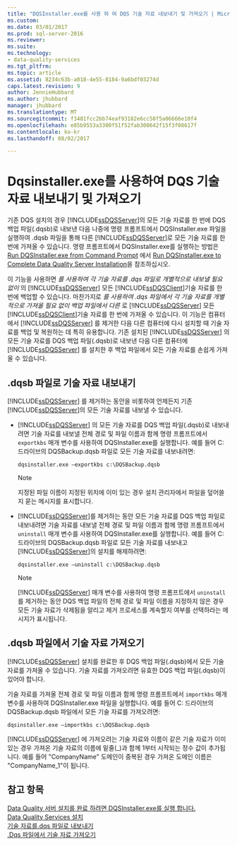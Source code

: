 ```yaml
---
title: "DQSInstaller.exe를 사용 하 여 DQS 기술 자료 내보내기 및 가져오기 | Microsoft Docs"
ms.custom: 
ms.date: 03/01/2017
ms.prod: sql-server-2016
ms.reviewer: 
ms.suite: 
ms.technology:
- data-quality-services
ms.tgt_pltfrm: 
ms.topic: article
ms.assetid: 8234c63b-a018-4e55-8184-9a6bdf03274d
caps.latest.revision: 9
author: JennieHubbard
ms.author: jhubbard
manager: jhubbard
ms.translationtype: MT
ms.sourcegitcommit: f3481fcc2bb74eaf93182e6cc58f5a06666e10f4
ms.openlocfilehash: e85b9553a3300f51f52fab300642f15f3f08617f
ms.contentlocale: ko-kr
ms.lasthandoff: 08/02/2017

---
```

# <a name="export-and-import-dqs-knowledge-bases-using-dqsinstallerexe"></a>Dqsinstaller.exe를 사용하여 DQS 기술 자료 내보내기 및 가져오기
  기존 DQS 설치의 경우 [!INCLUDE[ssDQSServer](../../includes/ssdqsserver-md.md)]의 모든 기술 자료를 한 번에 DQS 백업 파일(.dqsb)로 내보낸 다음 나중에 명령 프롬프트에서 DQSInstaller.exe 파일을 실행하여 .dqsb 파일을 통해 다른 [!INCLUDE[ssDQSServer](../../includes/ssdqsserver-md.md)]로 모든 기술 자료를 한 번에 가져올 수 있습니다. 명령 프롬프트에서 DQSInstaller.exe를 실행하는 방법은 [Run DQSInstaller.exe from Command Prompt](../../data-quality-services/install-windows/run-dqsinstaller-exe-to-complete-data-quality-server-installation.md#CommandPrompt) 에서 [Run DQSInstaller.exe to Complete Data Quality Server Installation](../../data-quality-services/install-windows/run-dqsinstaller-exe-to-complete-data-quality-server-installation.md)을 참조하십시오.  
  
 이 기능을 사용하면 *를 사용하여 각 기술 자료를 .dqs 파일로 개별적으로 내보낼 필요 없이* 의 [!INCLUDE[ssDQSServer](../../includes/ssdqsserver-md.md)] 모든 [!INCLUDE[ssDQSClient](../../includes/ssdqsclient-md.md)]기술 자료를 한 번에 백업할 수 있습니다. 마찬가지로 *를 사용하여 .dqs 파일에서 각 기술 자료를 개별적으로 가져올 필요 없이 백업 파일에서 다른* 로 [!INCLUDE[ssDQSServer](../../includes/ssdqsserver-md.md)] 모든 [!INCLUDE[ssDQSClient](../../includes/ssdqsclient-md.md)]기술 자료를 한 번에 가져올 수 있습니다. 이 기능은 컴퓨터에서 [!INCLUDE[ssDQSServer](../../includes/ssdqsserver-md.md)] 를 제거한 다음 다른 컴퓨터에 다시 설치할 때 기술 자료를 백업 및 복원하는 데 특히 유용합니다. 기존 설치된 [!INCLUDE[ssDQSServer](../../includes/ssdqsserver-md.md)] 의 모든 기술 자료를 DQS 백업 파일(.dqsb)로 내보낸 다음 다른 컴퓨터에 [!INCLUDE[ssDQSServer](../../includes/ssdqsserver-md.md)] 를 설치한 후 백업 파일에서 모든 기술 자료를 손쉽게 가져올 수 있습니다.  
  
##  <a name="export"></a> .dqsb 파일로 기술 자료 내보내기  
 [!INCLUDE[ssDQSServer](../../includes/ssdqsserver-md.md)] 를 제거하는 동안을 비롯하여 언제든지 기존 [!INCLUDE[ssDQSServer](../../includes/ssdqsserver-md.md)]의 모든 기술 자료를 내보낼 수 있습니다.  
  
-   [!INCLUDE[ssDQSServer](../../includes/ssdqsserver-md.md)] 의 모든 기술 자료를 DQS 백업 파일(.dqsb)로 내보내려면 기술 자료를 내보낼 전체 경로 및 파일 이름과 함께 명령 프롬프트에서 `exportkbs` 매개 변수를 사용하여 DQSInstaller.exe를 실행합니다. 예를 들어 C: 드라이브의 DQSBackup.dqsb 파일로 모든 기술 자료를 내보내려면:  
  
    ```  
    dqsinstaller.exe –exportkbs c:\DQSBackup.dqsb  
    ```  
  
    > [!NOTE]  
    >  지정된 파일 이름이 지정된 위치에 이미 있는 경우 설치 관리자에서 파일을 덮어쓸지 묻는 메시지를 표시합니다.  
  
-   [!INCLUDE[ssDQSServer](../../includes/ssdqsserver-md.md)]를 제거하는 동안 모든 기술 자료를 DQS 백업 파일로 내보내려면 기술 자료를 내보낼 전체 경로 및 파일 이름과 함께 명령 프롬프트에서 `uninstall` 매개 변수를 사용하여 DQSInstaller.exe를 실행합니다. 예를 들어 C: 드라이브의 DQSBackup.dqsb 파일로 모든 기술 자료를 내보내고 [!INCLUDE[ssDQSServer](../../includes/ssdqsserver-md.md)]의 설치를 해제하려면:  
  
    ```  
    dqsinstaller.exe –uninstall c:\DQSBackup.dqsb  
    ```  
  
    > [!NOTE]  
    >  [!INCLUDE[ssDQSServer](../../includes/ssdqsserver-md.md)] 매개 변수를 사용하여 명령 프롬프트에서 `uninstall` 를 제거하는 동안 DQS 백업 파일의 전체 경로 및 파일 이름을 지정하지 않은 경우 모든 기술 자료가 삭제됨을 알리고 제거 프로세스를 계속할지 여부를 선택하라는 메시지가 표시됩니다.  
  
##  <a name="import"></a> .dqsb 파일에서 기술 자료 가져오기  
 [!INCLUDE[ssDQSServer](../../includes/ssdqsserver-md.md)] 설치를 완료한 후 DQS 백업 파일(.dqsb)에서 모든 기술 자료를 가져올 수 있습니다. 기술 자료를 가져오려면 유효한 DQS 백업 파일(.dqsb)이 있어야 합니다.  
  
 기술 자료를 가져올 전체 경로 및 파일 이름과 함께 명령 프롬프트에서 `importkbs` 매개 변수를 사용하여 DQSInstaller.exe 파일을 실행합니다. 예를 들어 C: 드라이브의 DQSBackup.dqsb 파일에서 모든 기술 자료를 가져오려면:  
  
```  
dqsinstaller.exe –importkbs c:\DQSBackup.dqsb  
```  
  
 [!INCLUDE[ssDQSServer](../../includes/ssdqsserver-md.md)] 에 가져오려는 기술 자료와 이름이 같은 기술 자료가 이미 있는 경우 가져온 기술 자료의 이름에 밑줄(_)과 함께 1부터 시작되는 정수 값이 추가됩니다. 예를 들어 "CompanyName" 도메인이 중복된 경우 가져온 도메인 이름은 "CompanyName_1"이 됩니다.  
  
## <a name="see-also"></a>참고 항목  
 [Data Quality 서버 설치를 완료 하려면 DQSInstaller.exe를 실행 합니다.](../../data-quality-services/install-windows/run-dqsinstaller-exe-to-complete-data-quality-server-installation.md)   
 [Data Quality Services 설치](../../data-quality-services/install-windows/install-data-quality-services.md)   
 [기술 자료를.dqs 파일로 내보내기](../../data-quality-services/export-a-knowledge-base-to-a-dqs-file.md)   
 [.Dqs 파일에서 기술 자료 가져오기](../../data-quality-services/import-a-knowledge-base-from-a-dqs-file.md)  
  
  
